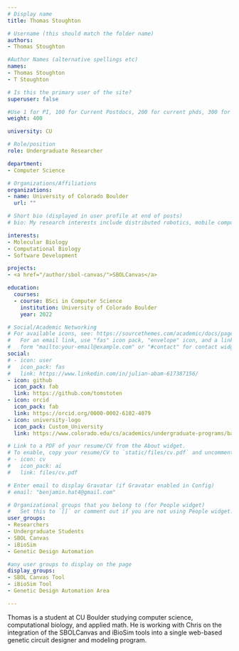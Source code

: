 ```yaml
---
# Display name
title: Thomas Stoughton

# Username (this should match the folder name)
authors:
- Thomas Stoughton

#Author Names (alternative spellings etc)
names:
- Thomas Stoughton
- T Stoughton

# Is this the primary user of the site?
superuser: false

#Use 1 for PI, 100 for Current Postdocs, 200 for current phds, 300 for current masters, 400 for current undergrads, 800 for alum postdocs, 810 for alum phds, 820 for alum masters, and 830 for alum undergrads, 900 for tools, 1000 for projects
weight: 400

university: CU

# Role/position
role: Undergraduate Researcher

department:
- Computer Science

# Organizations/Affiliations
organizations:
- name: University of Colorado Boulder
  url: ""

# Short bio (displayed in user profile at end of posts)
# bio: My research interests include distributed robotics, mobile computing and programmable matter.

interests:
- Molecular Biology
- Computational Biology
- Software Development

projects:
- <a href="/author/sbol-canvas/">SBOLCanvas</a>

education:
  courses:
  - course: BSci in Computer Science
    institution: University of Colorado Boulder
    year: 2022

# Social/Academic Networking
# For available icons, see: https://sourcethemes.com/academic/docs/page-builder/#icons
#   For an email link, use "fas" icon pack, "envelope" icon, and a link in the
#   form "mailto:your-email@example.com" or "#contact" for contact widget.
social:
# - icon: user
#   icon_pack: fas
#   link: https://www.linkedin.com/in/julian-abam-617387156/
- icon: github
  icon_pack: fab
  link: https://github.com/tomstoten
- icon: orcid
  icon_pack: fab
  link: https://orcid.org/0000-0002-6102-4079
- icon: university-logo
  icon_pack: Custom_University
  link: https://www.colorado.edu/cs/academics/undergraduate-programs/bachelor-science/bachelor-science-degree-requirements

# Link to a PDF of your resume/CV from the About widget.
# To enable, copy your resume/CV to `static/files/cv.pdf` and uncomment the lines below.
# - icon: cv
#   icon_pack: ai
#   link: files/cv.pdf

# Enter email to display Gravatar (if Gravatar enabled in Config)
# email: "benjamin.hat4@gmail.com"

# Organizational groups that you belong to (for People widget)
#   Set this to `[]` or comment out if you are not using People widget.
user_groups:
- Researchers
- Undergraduate Students
- SBOL Canvas
- iBioSim
- Genetic Design Automation

#any user groups to display on the page
display_groups:
- SBOL Canvas Tool
- iBioSim Tool
- Genetic Design Automation Area

---
```

Thomas is a student at CU Boulder studying computer science, computational biology, and applied math. He is working with Chris on the integration of the SBOLCanvas and iBioSim tools into a single web-based genetic circuit designer and modeling program.